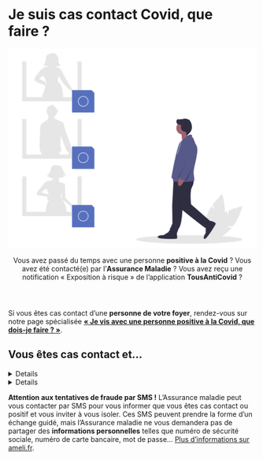 # Je suis cas contact Covid, que faire ?

<img src="illustrations/contactarisque.svg">

<header>
    <p class="big">Vous avez passé du temps avec une personne <b>positive à la Covid</b> ? Vous avez été contacté(e) par l’<b>Assurance Maladie</b> ? Vous avez reçu une notification « Exposition à risque » de l’application <b>TousAntiCovid</b> ?</p>
</header>

<div class="conseil conseil-jaune">

Si vous êtes cas contact d’une **personne de votre foyer**, rendez-vous sur notre page spécialisée [**« Je vis avec une personne positive à la Covid, que dois-je faire ? »**](/je-vis-avec-personne-covid-positive.html).

</div>

## Vous êtes cas contact et…

<details id="schema-vaccinal-incomplet">

.. summary:: vous n’êtes pas vacciné(e) (schéma vaccinal incomplet)

<div class="conseil conseil-jaune">

Vous êtes concerné(e) si :

* vous n’avez pas encore reçu les doses nécessaires (1 ou 2 doses) ;
* vous avez reçu votre dernière dose depuis moins de 7 jours (*Pfizer, Moderna, AstraZeneca*) ou moins de 28 jours (*Janssen*) ;
* vous souffrez d’une forte immunodépression qui réduit l’efficacité du vaccin.

</div>

<p class="big">Voici ce que nous vous conseillons de faire :</p>

### 1. Faire un test et vous isoler

<div class="conseil">

Faites un **test antigénique** en pharmacie **dès que possible** (voir la [carte des lieux de test](https://www.sante.fr/cf/centres-depistage-covid.html)) et **restez isolé(e)**.

</div>

<div class="conseil conseil-jaune">

Si vous ne pouvez pas **télétravailler**, vous pouvez [**demander un arrêt de travail**](https://declare.ameli.fr/) sans délai de carence, pour pouvoir vous isoler.

</div>

* Si le test est **négatif** :

    * vous êtes peut-être en phase d’**incubation** de la maladie ;
    * restez **en isolement 7 jours**, puis effectuez un **test de contrôle** (voir ci-dessous) ;
    * en cas de **fièvre** ou de **symptômes** avant la date prévue de votre test de contrôle :
        * faites-vous tester dès que possible, et restez isolé(e) en attendant le résultat,
        * contactez un médecin ou le 15 en cas de difficultés respiratoires.



* Si le test est **positif** :

    * vous avez contracté la Covid, et vous êtes **contagieux** ;
    * restez en **isolement au moins 10 jours** à partir de la date du test ;
    * surveillez l’apparition de **symptômes**, et contactez un médecin ou le 15 en cas de difficultés respiratoires ;
    * les **membres de votre foyer** seront considérés comme **cas contact**, et devront :
        * se maintenir **en isolement** eux aussi s’ils ne sont pas complètement vaccinés (les enfants ne doivent pas aller à l’**école**),
        * faire un **test antigénique dès que possible** (voir la [carte des lieux de test](https://www.sante.fr/cf/centres-depistage-covid.html)) ;
    * après 10 jours, et en l’absence de fièvre ou de difficultés respiratoires depuis **48 heures**, vous pourrez mettre fin à votre isolement (un test de contrôle ne sera pas nécessaire).


### 2. Faire un test de contrôle

<div class="conseil">

Si votre premier test était **négatif**, vous devez faire un test de contrôle (PCR ou antigénique) :

* **7 jours après votre dernier contact** avec la personne malade, pour confirmer que vous n’avez pas été contaminé(e) ;
* **7 jours après la guérison** de la personne malade (soit 17 jours depuis son test positif ou le début de ses symptômes), si vous êtes en **contact régulier** avec elle (partage de foyer par exemple) ;
* **dès que possible** en cas d’apparititon de symptômes évocateurs de la Covid.

</div>

* Si le **test de contrôle** est **négatif** :
    * vous pouvez lever votre isolement (si le délai de 7 jours est écoulé).

* Si le **test de contrôle** est **positif** :
    * vous avez contracté la Covid, et vous êtes **contagieux** ;
    * restez en **isolement au moins 10 jours** à partir de la date du test ;
    * surveillez l’apparition de **symptômes**, et contactez un médecin ou le 15 en cas de difficultés respiratoires ;
    * après 10 jours, et en l’absence de fièvre ou de difficultés respiratoires depuis **48 heures**, vous pourrez mettre fin à votre isolement (un nouveau test de contrôle ne sera pas nécessaire) ;
    * les **membres de votre foyer** seront considérés comme **cas contact**, et devront :

        * se maintenir **en isolement** eux aussi s’ils ne sont pas complètement vaccinés (les enfants ne doivent pas aller à l’**école**) ;
        * faire un **test antigénique dès que possible** (voir la [carte des lieux de test](https://www.sante.fr/cf/centres-depistage-covid.html)).
    
<div class="conseil">
    
**Si vous êtes cas contact, vous ne devez pas vous faire vacciner.** Il faut attendre le résultat de votre test de contrôle. S'il est négatif, alors vous pourrez vous faire vacciner.

</div>
    
</details>

<details id="schema-vaccinal-complet">

.. summary:: vous êtes vacciné(e) (schéma vaccinal complet)

<div class="conseil conseil-jaune">

Vous êtes concerné(e) si :

* vous avez reçu toutes les doses nécessaires (1 ou 2 doses) ;
* vous avez reçu la dernière dose prévue depuis plus de 7 jours (Pfizer, Moderna, AstraZeneca) ou plus de 28 jours (Janssen) ;
* vous ne souffrez pas d’immunodépression.

</div>

<p class="big">Voici ce que nous vous conseillons de faire :</p>

### 1. Faire un test

<div class="conseil">

Faire un **test antigénique** en pharmacie **dès que possible** (voir la [carte des lieux de test](https://www.sante.fr/cf/centres-depistage-covid.html)).

</div>

* Si le test est **négatif** :

    * comme vous êtes complètement vacciné(e), on considère que vous avez un **risque modéré**, et qu’il n’est **pas nécessaire de vous isoler** ;
    * vous devrez quand même faire un **test de contrôle** après 7 jours (voir ci-dessous) ;
    * et comme la vaccination ne protège jamais à 100%, en attendant, **restez prudent(e)** :
        * limitez vos interactions sociales,
        * portez le masque à l’extérieur et à l’intérieur, même dans les lieux qui ne l’exigent plus (restaurant, musées…),
        * évitez de rencontrer des personnes vulnérables ou fragiles ;
    * en cas de **fièvre** ou de **symptômes** avant la date prévue de votre test de contrôle :
        * faites-vous tester dès que possible, et restez isolé(e) en attendant le résultat,
        * contactez un médecin ou le 15 en cas de difficultés respiratoires.


* Si le test est **positif** :

    * vous avez contracté la Covid, et vous êtes **contagieux** ;
    * restez en **isolement au moins 10 jours** à partir de la date du test ;
    * surveillez l’apparition de **symptômes**, et contactez un médecin ou le 15 en cas de difficultés respiratoires ;
    * les **membres de votre foyer** seront considérés comme **cas contact**, et devront :
        * se maintenir **en isolement** eux aussi s’ils ne sont pas complètement vaccinés (les enfants ne doivent pas aller à l’**école**),
        * faire un **test antigénique dès que possible** (voir la [carte des lieux de test](https://www.sante.fr/cf/centres-depistage-covid.html)) ;
    * après 10 jours, et en l’absence de fièvre ou de difficultés respiratoires depuis **48 heures**, vous pourrez mettre fin à votre isolement (un test de contrôle ne sera pas nécessaire).


### 2. Faire un test de contrôle

<div class="conseil">

Si votre premier test était **négatif**, vous devez faire un test de contrôle (PCR ou antigénique) :

* **7 jours après votre dernier contact** avec la personne malade, pour confirmer que vous n’avez pas été contaminé(e) ;
* **7 jours après la guérison** de la personne malade (soit 17 jours depuis son test positif ou le début de ses symptômes), si vous êtes en **contact régulier** avec elle (partage de foyer par exemple) ;
* **dès que possible** en cas d’apparititon de symptômes évocateurs de la Covid.
</div>

* Si le **test de contrôle** est **négatif** :
    * vous pourrez retirer le masque dans les lieux où il n’est plus obligatoire et reprendre prudemment votre vie sociale.

* Si le **test de contrôle** est **positif** :
    * vous avez contracté la Covid, et vous êtes **contagieux** ;
    * restez en **isolement au moins 10 jours** à partir de la date du test ;
    * surveillez l’apparition de **symptômes**, et contactez un médecin ou le 15 en cas de difficultés respiratoires ;
    * les **membres de votre foyer** seront considérés comme **cas contact**, et devront :

        * se maintenir **en isolement** eux aussi s’ils ne sont pas complètement vaccinés (les enfants ne doivent pas aller à l’**école**),
        * faire un **test antigénique dès que possible** (voir la [carte des lieux de test](https://www.sante.fr/cf/centres-depistage-covid.html)) ;
    * **après 10 jours**, et en l’absence de fièvre ou de difficultés respiratoires depuis **48 heures**, vous pourrez mettre fin à votre isolement (un nouveau test de contrôle ne sera pas nécessaire).
    
</details>

<div class="conseil">

**Attention aux tentatives de fraude par SMS !** L’Assurance maladie peut vous contacter par SMS pour vous informer que vous êtes cas contact ou positif et vous inviter à vous isoler. Ces SMS peuvent prendre la forme d’un échange guidé, mais l’Assurance maladie ne vous demandera pas de partager des **informations personnelles** telles que numéro de sécurité sociale, numéro de carte bancaire, mot de passe… [Plus d’informations sur ameli.fr](https://www.ameli.fr/hauts-de-seine/assure/droits-demarches/principes/attention-appels-courriels-frauduleux).

</div>
